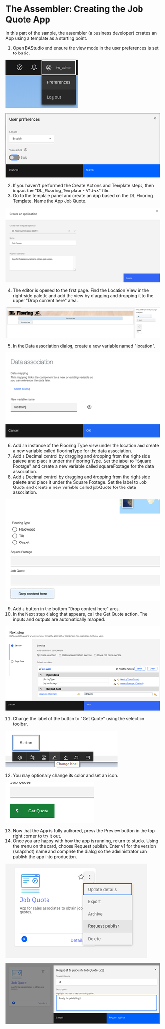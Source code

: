 # The Assembler: Creating the Job Quote App

In this part of the sample, the assembler (a business developer) creates an App using a template as a starting point.

1. Open BAStudio and ensure the view mode in the user preferences is set to basic. 

![alt text](./images/PrefMenu.png "Preferences Menu")

![alt text](./images/PrefBasic.png "Basic Mode")

2. If you haven't performed the Create Actions and Template steps, then import the "DL_Flooring_Template - V1.twx" file.
3. Go to the template panel and create an App based on the DL Flooring Template. Name the App Job Quote.

![alt text](./images/CreateApp.png "Create the App")

4. The editor is opened to the first page. Find the Location View in the right-side palette and add the view by dragging and dropping it to the upper "Drop content here" area.

![alt text](./images/LocationPalette.png "Choosing Location view from the palette")

5. In the Data association dialog, create a new variable named "location".

![alt text](./images/LocationDataMap.png "Data association for location view")

6. Add an instance of the Flooring Type view under the location and create a new variable called flooringType for the data association.
7. Add a Decimal control by dragging and dropping from the right-side palette and place it under the Flooring Type. Set the label to "Square Footage" and create a new variable called squareFootage for the data association.
8. Add a Decimal control by dragging and dropping from the right-side palette and place it under the Square Footage. Set the label to Job Quote and create a new variable called jobQuote for the data association.

![alt text](./images/FormFieldsComplete.png "Form Fields Complete")

9. Add a button in the bottom "Drop content here" area.
10. In the Next step dialog that appears, call the Get Quote action. The inputs and outputs are automatically mapped.

![alt text](./images/GetQuoteButtonNextSteps.png "Next Steps")

11. Change the label of the button to "Get Quote" using the selection toolbar.

![alt text](./images/LocalSelectionBar.png "Selection Bar")

12. You may optionally change its color and set an icon.

![alt text](./images/GetQuoteButton.png "Get Quote Button")

13. Now that the App is fully authored, press the Preview button in the top right corner to try it out. 
14. Once you are happy with how the app is running, return to studio. Using the menu on the card, choose Request publish. Enter v1 for the version (snapshot) name and complete the dialog so the administrator can publish the app into production.

![alt text](./images/RequestPublish.png "Request Publish")

![alt text](./images/RequestPublish2.png "Request Publish dialog")

